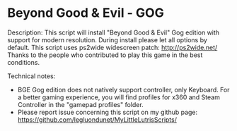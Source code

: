 # Beyond Good & Evil - GOG

Description:
This script will install "Beyond Good & Evil" Gog edition with support for modern resolution.
During install please let all options by default.
This script uses ps2wide widescreen patch: http://ps2wide.net/
Thanks to the people who contributed to play this game in the best conditions.

Technical notes:
- BGE Gog edition does not natively support controller, only Keyboard.  For a better gaming experience, you will find profiles for x360 and Steam Controller in the "gamepad profiles" folder.
- Please report issue concerning this script on my github page:
https://github.com/legluondunet/MyLittleLutrisScripts/

